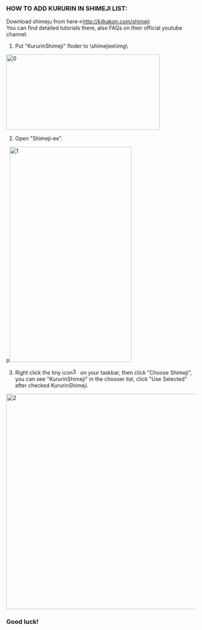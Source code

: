 <h3>HOW TO ADD KURURIN IN SHIMEJI LIST:</h3>

Download shimeju from here→http://kilkakon.com/shimeji<br>
You can find detailed tutorials there, also FAQs on their official youtube channel.

1. Put "KururinShimeji" floder to \shimejiee\img\
</p><img width="408" height="200" alt="0" src="https://github.com/user-attachments/assets/87b7e8eb-b572-4ae7-bb72-8db2bc003028"/></p>

2. Open "Shimeji-ee".
<p>p<img width="324" height="571" alt="1" src="https://github.com/user-attachments/assets/fe629cf4-0cd6-4956-b393-4f3d2e5b3f8a"/></p>

3. Right click the tiny icon<img width="16" height="16" alt="3" src="https://github.com/user-attachments/assets/d4da51ba-16ea-42f1-bb87-93834a747bb7" />
on your taskbar, then click "Choose Shimeji", you can see "KururinShimeji" in the chooser list, click "Use Selected" after checked KururinShimeji.
<p><img width="831" height="571" alt="2" src="https://github.com/user-attachments/assets/a8fc908f-855c-4cbe-9a92-101ff2670810" /></p>

<h3>Good luck!</h3>
